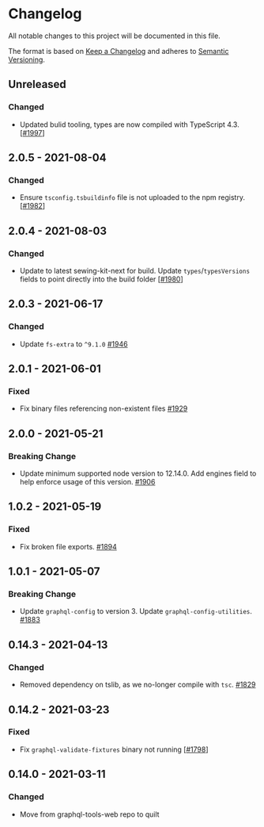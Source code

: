 # Changelog

All notable changes to this project will be documented in this file.

The format is based on [Keep a Changelog](http://keepachangelog.com/en/1.0.0/)
and adheres to [Semantic Versioning](http://semver.org/spec/v2.0.0.html).

## Unreleased

### Changed

- Updated bulid tooling, types are now compiled with TypeScript 4.3. [[#1997](https://github.com/Shopify/quilt/pull/1997)]

## 2.0.5 - 2021-08-04

### Changed

- Ensure `tsconfig.tsbuildinfo` file is not uploaded to the npm registry. [[#1982](https://github.com/Shopify/quilt/pull/1982)]

## 2.0.4 - 2021-08-03

### Changed

- Update to latest sewing-kit-next for build. Update `types`/`typesVersions` fields to point directly into the build folder [[#1980](https://github.com/Shopify/quilt/pull/1980)]

## 2.0.3 - 2021-06-17

### Changed

- Update `fs-extra` to `^9.1.0` [#1946](https://github.com/Shopify/quilt/pull/1946)

## 2.0.1 - 2021-06-01

### Fixed

- Fix binary files referencing non-existent files [#1929](https://github.com/Shopify/quilt/pull/1929)

## 2.0.0 - 2021-05-21

### Breaking Change

- Update minimum supported node version to 12.14.0. Add engines field to help enforce usage of this version. [#1906](https://github.com/Shopify/quilt/pull/1906)

## 1.0.2 - 2021-05-19

### Fixed

- Fix broken file exports. [#1894](https://github.com/Shopify/quilt/pull/1894)

## 1.0.1 - 2021-05-07

### Breaking Change

- Update `graphql-config` to version 3. Update `graphql-config-utilities`. [#1883](https://github.com/Shopify/quilt/pull/1883)

## 0.14.3 - 2021-04-13

### Changed

- Removed dependency on tslib, as we no-longer compile with `tsc`. [#1829](https://github.com/Shopify/quilt/pull/1829)

## 0.14.2 - 2021-03-23

### Fixed

- Fix `graphql-validate-fixtures` binary not running [[#1798](https://github.com/Shopify/quilt/pull/1798)]

## 0.14.0 - 2021-03-11

### Changed

- Move from graphql-tools-web repo to quilt
